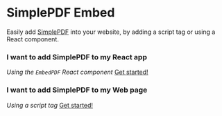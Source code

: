 # SimplePDF Embed

Easily add [SimplePDF](https://simplepdf.eu) into your website, by adding a script tag or using a React component.

### I want to add SimplePDF to my React app

_Using the `EmbedPDF` React component_
[Get started!](./react/README.md)

### I want to add SimplePDF to my Web page

_Using a script tag_
[Get started!](./web/README.md)
